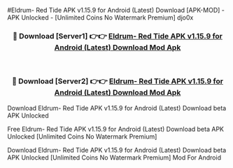 #Eldrum- Red Tide APK v1.15.9 for Android (Latest) Download [APK-MOD] - APK Unlocked - [Unlimited Coins No Watermark Premium] djo0x



<div align="center">

<h3>🔴 Download [Server1] 👉👉 <a href="https://momento.my/?title=Eldrum-_Red_Tide_APK_v1.15.9_for_Android_(Latest)_Download">Eldrum- Red Tide APK v1.15.9 for Android (Latest) Download Mod Apk</a></h3><br>

<h3>🔴 Download [Server2] 👉👉 <a href="https://momento.my/?title=Eldrum-_Red_Tide_APK_v1.15.9_for_Android_(Latest)_Download">Eldrum- Red Tide APK v1.15.9 for Android (Latest) Download Mod Apk</a></h3>
</div>



Download Eldrum- Red Tide APK v1.15.9 for Android (Latest) Download beta APK Unlocked

Free Eldrum- Red Tide APK v1.15.9 for Android (Latest) Download beta APK Unlocked [Unlimited Coins No Watermark Premium]

Download Eldrum- Red Tide APK v1.15.9 for Android (Latest) Download beta APK Unlocked [Unlimited Coins No Watermark Premium] Mod For Android
